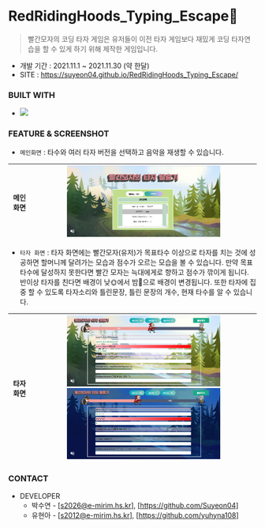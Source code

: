# RedRidingHoods_Typing_Escape🐺

>  빨간모자의 코딩 타자 게임은 유저들이 이전 타자 게임보다 재밌게 코딩 타자연습을 할 수 있게 하기 위해 제작한 게임입니다. 
* 개발 기간 : 2021.11.1 ~ 2021.11.30 (약 한달)
* SITE : https://suyeon04.github.io/RedRidingHoods_Typing_Escape/

### BUILT WITH
* <img src="https://img.shields.io/badge/JavaScript-F7DF1E?style=flat-square&logo=JavaScript&logoColor=white"/></a> 

### FEATURE & SCREENSHOT


* ```메인화면``` : 타수와 여러 타자 버전을 선택하고 음악을 재생할 수 있습니다.<br>

|     메인 화면     |  <img src=images/main.png width="70%"/>   |
| :--------------: | :------------------------------------------------: |

* ```타자 화면``` : 타자 화면에는 빨간모자(유저)가 목표타수 이상으로 타자를 치는 것에 성공하면 할머니께 달려가는 모습과 점수가 오르는 모습을 볼 수 있습니다. 만약 목표타수에 달성하지 못한다면 빨간 모자는 늑대에게로 향하고 점수가 깎이게 됩니다. 반이상 타자를 친다면 배경이 낮🌞에서 밤🌛으로 배경이 변경됩니다. 또한 타자에 집중 할 수 있도록 타자소리와 틀린문장, 틀린 문장의 개수, 현재 타수를 알 수 있습니다. <br>

|     타자 화면     |  <img src=images/타자메인.png width="70%"/> <br> <img src=images/밤화면.png width="70%"/>  |
| :--------------: | :------------------------------------------------: |

### CONTACT

* DEVELOPER
  * 박수연 - [s2026@e-mirim.hs.kr], [https://github.com/Suyeon04]
  * 유현아 - [s2012@e-mirim.hs.kr], [https://github.com/yuhyna108]
  
  
  
  
  
